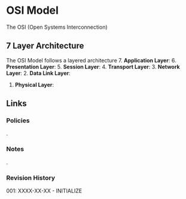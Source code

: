 # OSI Model
The OSI (Open Systems Interconnection) 
## 7 Layer Architecture
The OSI Model follows a layered architecture
7. **Application Layer**:
6. **Presentation Layer**:
5. **Session Layer**:
4. **Transport Layer**:
3. **Network Layer**:
2. **Data Link Layer**:
1. **Physical Layer**:
## Links
### Policies
.
### Notes
.
### Revision History
001: XXXX-XX-XX - INITIALIZE